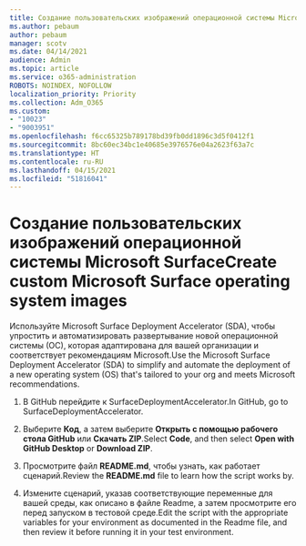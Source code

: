 ```yaml
---
title: Создание пользовательских изображений операционной системы Microsoft Surface
ms.author: pebaum
author: pebaum
manager: scotv
ms.date: 04/14/2021
audience: Admin
ms.topic: article
ms.service: o365-administration
ROBOTS: NOINDEX, NOFOLLOW
localization_priority: Priority
ms.collection: Adm_O365
ms.custom:
- "10023"
- "9003951"
ms.openlocfilehash: f6cc65325b789178bd39fb0dd1896c3d5f0412f1
ms.sourcegitcommit: 8bc60ec34bc1e40685e3976576e04a2623f63a7c
ms.translationtype: HT
ms.contentlocale: ru-RU
ms.lasthandoff: 04/15/2021
ms.locfileid: "51816041"
---
```

# <a name="create-custom-microsoft-surface-operating-system-images"></a><span data-ttu-id="f4822-102">Создание пользовательских изображений операционной системы Microsoft Surface</span><span class="sxs-lookup"><span data-stu-id="f4822-102">Create custom Microsoft Surface operating system images</span></span>

<span data-ttu-id="f4822-103">Используйте Microsoft Surface Deployment Accelerator (SDA), чтобы упростить и автоматизировать развертывание новой операционной системы (ОС), которая адаптирована для вашей организации и соответствует рекомендациям Microsoft.</span><span class="sxs-lookup"><span data-stu-id="f4822-103">Use the Microsoft Surface Deployment Accelerator (SDA) to simplify and automate the deployment of a new operating system (OS) that's tailored to your org and meets Microsoft recommendations.</span></span>

1. <span data-ttu-id="f4822-104">В GitHub перейдите к SurfaceDeploymentAccelerator.</span><span class="sxs-lookup"><span data-stu-id="f4822-104">In GitHub, go to SurfaceDeploymentAccelerator.</span></span>

1. <span data-ttu-id="f4822-105">Выберите **Код**, а затем выберите **Открыть с помощью рабочего стола GitHub** или **Скачать ZIP**.</span><span class="sxs-lookup"><span data-stu-id="f4822-105">Select **Code**, and then select **Open with GitHub Desktop** or **Download ZIP**.</span></span>

1. <span data-ttu-id="f4822-106">Просмотрите файл **README.md**, чтобы узнать, как работает сценарий.</span><span class="sxs-lookup"><span data-stu-id="f4822-106">Review the **README.md** file to learn how the script works by.</span></span>

1. <span data-ttu-id="f4822-107">Измените сценарий, указав соответствующие переменные для вашей среды, как описано в файле Readme, а затем просмотрите его перед запуском в тестовой среде.</span><span class="sxs-lookup"><span data-stu-id="f4822-107">Edit the script with the appropriate variables for your environment as documented in the Readme file, and then review it before running it in your test environment.</span></span>

